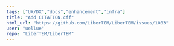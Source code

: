 ```yaml
---
tags: ["UX/DX","docs","enhancement","infra"]
title: "Add CITATION.cff"
html_url: "https://github.com/LiberTEM/LiberTEM/issues/1083"
user: "uellue"
repo: "LiberTEM/LiberTEM"
---
```


